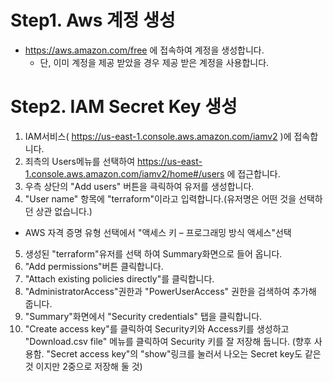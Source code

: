 # Step1. Aws 계정 생성
* https://aws.amazon.com/free 에 접속하여 계정을 생성합니다.
  - 단, 이미 계정을 제공 받았을 경우 제공 받은 계정을 사용합니다.

# Step2. IAM Secret Key 생성
1. IAM서비스( https://us-east-1.console.aws.amazon.com/iamv2 )에 접속합니다.
2. 죄측의 Users메뉴를 선택하여 https://us-east-1.console.aws.amazon.com/iamv2/home#/users 에 접근합니다.
3. 우측 상단의 "Add users" 버튼을 큭릭하여 유저를 생성합니다.
4. "User name" 항목에 "terraform"이라고 입력합니다.(유저명은 어떤 것을 선택하던 상관 없습니다.)
  - AWS 자격 증명 유형 선택에서 "액세스 키 – 프로그래밍 방식 액세스"선택
5. 생성된 "terraform"유저를 선택 하여 Summary화면으로 들어 옵니다.
6. "Add permissions"버튼 클릭합니다.
7. "Attach existing policies directly"를 클릭합니다.
8. "AdministratorAccess"권한과 "PowerUserAccess" 권한을 검색하여 추가해 줍니다.
9. "Summary"화면에서 "Security credentials" 탭을 클릭합니다.
10. "Create access key"를 클릭하여 Security키와 Access키를 생성하고 "Download.csv file" 메뉴를 클릭하여 Security 키를 잘 저장해 둡니다. (향후 사용함. "Secret access key"의 "show"링크를 눌러서 나오는 Secret key도 같은 것 이지만 2중으로 저장해 둘 것)
